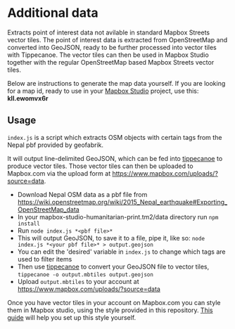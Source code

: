 # Additional data

Extracts point of interest data not avilable in standard Mapbox Streets vector tiles. The point of interest data is extracted from OpenStreetMap and converted into GeoJSON, ready to be further processed into vector tiles with Tippecanoe. The vector tiles can then be used in Mapbox Studio together with the regular OpenStreetMap based Mapbox Streets vector tiles.

Below are instructions to generate the map data yourself. If you are looking for a map id, ready to use in your [Mapbox Studio](https://www.mapbox.com/mapbox-studio) project, use this: **kll.ewomvx6r**


## Usage

`index.js` is a script which extracts OSM objects with certain tags from the Nepal pbf provided by geofabrik.

It will output line-delimited GeoJSON, which can be fed into [tippecanoe](https://github.com/mapbox/tippecanoe) to produce vector tiles. Those vector tiles can then be uploaded to Mapbox.com via the upload form at https://www.mapbox.com/uploads/?source=data.

- Download Nepal OSM data as a pbf file from https://wiki.openstreetmap.org/wiki/2015_Nepal_earthquake#Exporting_OpenStreetMap_data
- In your mapbox-studio-humanitarian-print.tm2/data directory run `npm install` 
- Run `node index.js *<pbf file>*`
- This will output GeoJSON, to save it to a file, pipe it, like so: `node index.js *<your pbf file>* > output.geojson`
- You can edit the 'desired' variable in `index.js` to change which tags are used to filter items
- Then use [tippecanoe](https://github.com/mapbox/tippecanoe) to convert your GeoJSON file to vector tiles, `tippecanoe -o output.mbtiles output.geojson`
- Upload `output.mbtiles` to your account at https://www.mapbox.com/uploads/?source=data

Once you have vector tiles in your account on Mapbox.com you can style them in Mapbox studio, using the style provided in this repository. [This guide](https://www.mapbox.com/help/github-style/) will help you set up this style yourself.
